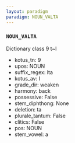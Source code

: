 ```yaml
---
layout: paradigm
paradigm: NOUN_VALTA
---
```

### ` NOUN_VALTA `

Dictionary class 9 t~l
* kotus_tn: 9
* upos: NOUN
* suffix_regex: lta
* kotus_av: I
* grade_dir: weaken
* harmony: back
* possessive: False
* stem_diphthong: None
* deletion: ta
* plurale_tantum: False
* clitics: False
* pos: NOUN
* stem_vowel: a
